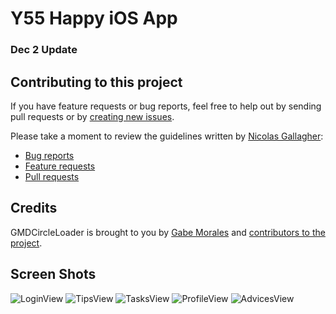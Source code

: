 # Y55 Happy iOS App

### Dec 2 Update

## Contributing to this project
If you have feature requests or bug reports, feel free to help out by sending pull requests or by [creating new issues](https://github.com/gabemdev/GMDCircleLoader/issues/new). 

Please take a moment to review the guidelines written by [Nicolas Gallagher](https://github.com/necolas/):
* [Bug reports](https://github.com/necolas/issue-guidelines/blob/master/CONTRIBUTING.md#bugs)
* [Feature requests](https://github.com/necolas/issue-guidelines/blob/master/CONTRIBUTING.md#features)
* [Pull requests](https://github.com/necolas/issue-guidelines/blob/master/CONTRIBUTING.md#pull-requests)

## Credits
GMDCircleLoader is brought to you by [Gabe Morales](http://gabemdev.com) and [contributors to the project](https://github.com/gabemdev/GMDCircleLoader/contributors). 

## Screen Shots

![LoginView](https://cldup.com/Q5vtaSakAI.png)
![TipsView](https://cldup.com/vJYaCiANJM.png)
![TasksView](https://cldup.com/70rnWR_LwS.png)
![ProfileView](https://cldup.com/Ps2FlBE3xZ.png)
![AdvicesView](https://cldup.com/436VJREYV7.png)


